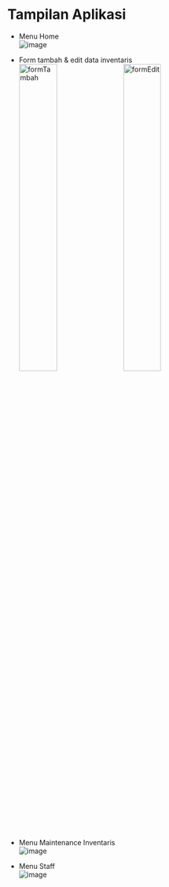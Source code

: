 # Tampilan Aplikasi

- Menu Home <br>
![image](https://github.com/indrayyana/web-inventaris-barang/assets/93801579/cf9cf70c-7a90-49b9-8974-f512fb94eda9)

- Form tambah & edit data inventaris <br>
<img src="https://github.com/indrayyana/web-inventaris-barang/assets/93801579/dc770d26-4a36-4fac-bce3-193baafdfc98" alt="formTambah" width="40%"/>&nbsp;&nbsp;&nbsp;&nbsp;&nbsp;<img src="https://github.com/indrayyana/web-inventaris-barang/assets/93801579/d0ca6f4f-42e9-4cce-aceb-c11e3e2a47d8" alt="formEdit" width="40%"/>

- Menu Maintenance Inventaris <br>
![image](https://github.com/indrayyana/web-inventaris-barang/assets/93801579/12c18ccd-cf6d-4914-a1fb-ba56ab157d55)

- Menu Staff <br>
![image](https://github.com/indrayyana/web-inventaris-barang/assets/93801579/b34151bf-e4e7-4a59-a61a-96857010082a)
